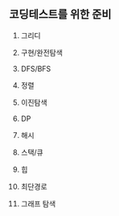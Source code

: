 ## 코딩테스트를 위한 준비

1. 그리디

2. 구현/완전탐색

3. DFS/BFS

4. 정렬

5. 이진탐색

6. DP

7. 해시

8. 스택/큐

9. 힙

10. 최단경로

11. 그래프 탐색
